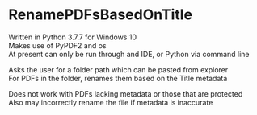 # RenamePDFsBasedOnTitle
Written in Python 3.7.7 for Windows 10 <br/>
Makes use of PyPDF2 and os <br/>
At present can only be run through and IDE, or Python via command line

Asks the user for a folder path which can be pasted from explorer <br/>
For PDFs in the folder, renames them based on the Title metadata

Does not work with PDFs lacking metadata or those that are protected <br/>
Also may incorrectly rename the file if metadata is inaccurate

